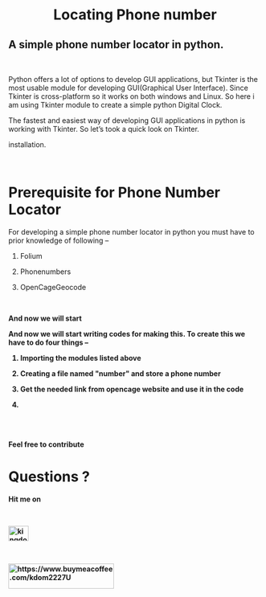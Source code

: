 <center><h1>Locating Phone number</h1></center>

<h2>A simple phone number locator in python.</h2>

<br>

Python offers a lot of options to develop  GUI applications, but Tkinter is the most usable module for developing GUI(Graphical User Interface). Since Tkinter is cross-platform so it works on both windows and Linux. So here i am using Tkinter module to create a simple python Digital Clock.

The fastest and easiest way of developing GUI applications in python is working with Tkinter. So let’s took a quick look on Tkinter.

installation.

<br>

<h1>Prerequisite for Phone Number Locator</h1>

For developing a simple phone number locator in python you must have to prior knowledge of following –<br>

1. Folium<br>

2. Phonenumbers<br>

3. OpenCageGeocode<br>

<br>

<b>And now we will start 


<b>And now we will start writing codes for making this. To create this we have to do four things</b> –<br>

1. Importing the modules listed above<br>

2. Creating a file named "number" and store a phone number <br>

3. Get the needed link from opencage website and use it in the code</br>

4. 

<br>

<br>



  Feel free to contribute

</p>

 

<h1>Questions ?</h1>

<p>Hit me on</p><br>

<a href="https://twitter.com/kingdom2203" target="blank"><img align="center" src="https://raw.githubusercontent.com/rahuldkjain/github-profile-readme-generator/master/src/images/icons/Social/twitter.svg" alt="kingdom2203" height="30" width="40" /></a>

<br>

<p><a href="https://www.buymeacoffee.com/https://www.buymeacoffee.com/kdom2227U"> <img align="left" src="https://cdn.buymeacoffee.com/buttons/v2/default-yellow.png" height="50" width="210" alt="https://www.buymeacoffee.com/kdom2227U" /></a></p><br><br>

